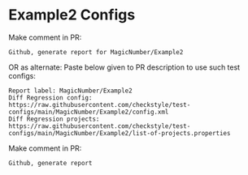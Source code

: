 # Example2 Configs
Make comment in PR:
```
Github, generate report for MagicNumber/Example2
```
OR as alternate:
Paste below given to PR description to use such test configs:
```
Report label: MagicNumber/Example2
Diff Regression config: https://raw.githubusercontent.com/checkstyle/test-configs/main/MagicNumber/Example2/config.xml
Diff Regression projects: https://raw.githubusercontent.com/checkstyle/test-configs/main/MagicNumber/Example2/list-of-projects.properties
```
Make comment in PR:
```
Github, generate report
```
